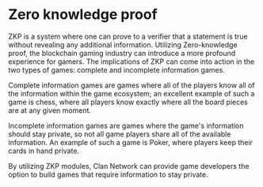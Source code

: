 # Zero knowledge proof

ZKP is a system where one can prove to a verifier that a statement is true without revealing any additional information. Utilizing Zero-knowledge proof, the blockchain gaming industry can introduce a more profound experience for gamers. The implications of ZKP can come into action in the two types of games: complete and incomplete information games.

Complete information games are games where all of the players know all of the information within the game ecosystem; an excellent example of such a game is chess, where all players know exactly where all the board pieces are at any given moment.

Incomplete information games are games where the game's information should stay private, so not all game players share all of the available information. An example of such a game is Poker, where players keep their cards in hand private.

By utilizing ZKP modules, Clan Network can provide game developers the option to build games that require information to stay private.
